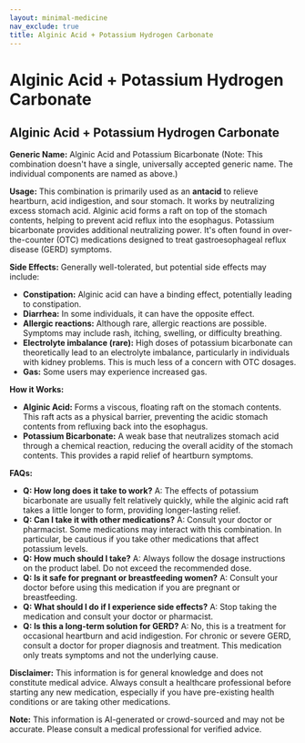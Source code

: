 ```yaml
---
layout: minimal-medicine
nav_exclude: true
title: Alginic Acid + Potassium Hydrogen Carbonate
---
```


# Alginic Acid + Potassium Hydrogen Carbonate

## Alginic Acid + Potassium Hydrogen Carbonate

**Generic Name:**  Alginic Acid and Potassium Bicarbonate (Note:  This combination doesn't have a single, universally accepted generic name.  The individual components are named as above.)

**Usage:** This combination is primarily used as an **antacid** to relieve heartburn, acid indigestion, and sour stomach.  It works by neutralizing excess stomach acid.  Alginic acid forms a raft on top of the stomach contents, helping to prevent acid reflux into the esophagus. Potassium bicarbonate provides additional neutralizing power.  It's often found in over-the-counter (OTC) medications designed to treat gastroesophageal reflux disease (GERD) symptoms.

**Side Effects:** Generally well-tolerated, but potential side effects may include:

* **Constipation:** Alginic acid can have a binding effect, potentially leading to constipation.
* **Diarrhea:**  In some individuals, it can have the opposite effect.
* **Allergic reactions:** Although rare, allergic reactions are possible.  Symptoms may include rash, itching, swelling, or difficulty breathing.
* **Electrolyte imbalance (rare):**  High doses of potassium bicarbonate can theoretically lead to an electrolyte imbalance, particularly in individuals with kidney problems. This is much less of a concern with OTC dosages.
* **Gas:** Some users may experience increased gas.

**How it Works:**

* **Alginic Acid:** Forms a viscous, floating raft on the stomach contents. This raft acts as a physical barrier, preventing the acidic stomach contents from refluxing back into the esophagus.
* **Potassium Bicarbonate:** A weak base that neutralizes stomach acid through a chemical reaction, reducing the overall acidity of the stomach contents.  This provides a rapid relief of heartburn symptoms.

**FAQs:**

* **Q: How long does it take to work?** A:  The effects of potassium bicarbonate are usually felt relatively quickly, while the alginic acid raft takes a little longer to form, providing longer-lasting relief.
* **Q: Can I take it with other medications?** A: Consult your doctor or pharmacist.  Some medications may interact with this combination.  In particular, be cautious if you take other medications that affect potassium levels.
* **Q: How much should I take?** A: Always follow the dosage instructions on the product label. Do not exceed the recommended dose.
* **Q: Is it safe for pregnant or breastfeeding women?** A:  Consult your doctor before using this medication if you are pregnant or breastfeeding.
* **Q: What should I do if I experience side effects?** A: Stop taking the medication and consult your doctor or pharmacist.
* **Q:  Is this a long-term solution for GERD?** A: No, this is a treatment for occasional heartburn and acid indigestion. For chronic or severe GERD, consult a doctor for proper diagnosis and treatment.  This medication only treats symptoms and not the underlying cause.


**Disclaimer:** This information is for general knowledge and does not constitute medical advice. Always consult a healthcare professional before starting any new medication, especially if you have pre-existing health conditions or are taking other medications.


**Note:** This information is AI-generated or crowd-sourced and may not be accurate. Please consult a medical professional for verified advice.